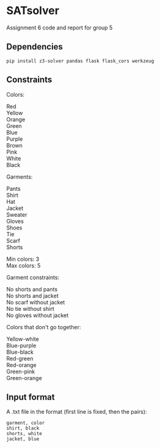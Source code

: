 # SATsolver
Assignment 6 code and report for group 5

## Dependencies

`pip install z3-solver pandas flask flask_cors werkzeug`

## Constraints

Colors:

Red\
Yellow\
Orange\
Green\
Blue\
Purple\
Brown\
Pink\
White\
Black

Garments:

Pants\
Shirt\
Hat\
Jacket\
Sweater\
Gloves\
Shoes\
Tie\
Scarf\
Shorts

Min colors: 3\
Max colors: 5

Garment constraints:

No shorts and pants\
No shorts and jacket\
No scarf without jacket\
No tie without shirt\
No gloves without jacket

Colors that don't go together:

Yellow-white\
Blue-purple\
Blue-black\
Red-green\
Red-orange\
Green-pink\
Green-orange

## Input format

A .txt file in the format (first line is fixed, then the pairs):
```
garment, color
shirt, black
shorts, white
jacket, blue
```